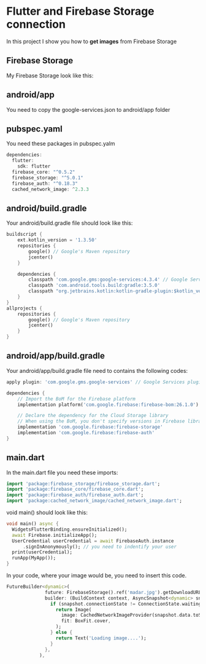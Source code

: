 # Flutter and Firebase Storage connection

In this project I show you how to **get images** from Firebase Storage

## Firebase Storage

My Firebase Storage look like this:


## android/app

You need to copy the google-services.json to android/app folder

## pubspec.yaml

You need these packages in pubspec.yalm

```dart
dependencies:
  flutter:
    sdk: flutter
  firebase_core: "^0.5.2"
  firebase_storage: "^5.0.1"
  firebase_auth: "^0.18.3"
  cached_network_image: ^2.3.3
```

## android/build.gradle

Your android/build.gradle file should look like this:

```dart
buildscript {
    ext.kotlin_version = '1.3.50'
    repositories {
        google() // Google's Maven repository
        jcenter()
    }

    dependencies {
        classpath 'com.google.gms:google-services:4.3.4' // Google Services plugin
        classpath 'com.android.tools.build:gradle:3.5.0'
        classpath "org.jetbrains.kotlin:kotlin-gradle-plugin:$kotlin_version"
    }
}
allprojects {
    repositories {
        google() // Google's Maven repository
        jcenter()
    }
}
```

## android/app/build.gradle

Your android/app/build.gradle file need to contains the following codes:

```dart
apply plugin: 'com.google.gms.google-services' // Google Services plugin
```

```dart
dependencies {
    // Import the BoM for the Firebase platform
    implementation platform('com.google.firebase:firebase-bom:26.1.0')

    // Declare the dependency for the Cloud Storage library
    // When using the BoM, you don't specify versions in Firebase library dependencies
    implementation 'com.google.firebase:firebase-storage'
    implementation 'com.google.firebase:firebase-auth'
}
```

## main.dart

In the main.dart file you need these imports:

```dart
import 'package:firebase_storage/firebase_storage.dart';
import 'package:firebase_core/firebase_core.dart';
import 'package:firebase_auth/firebase_auth.dart';
import 'package:cached_network_image/cached_network_image.dart';
```

void main() should look like this:

```dart
void main() async {
  WidgetsFlutterBinding.ensureInitialized();
  await Firebase.initializeApp();
  UserCredential userCredential = await FirebaseAuth.instance
      .signInAnonymously(); // you need to indentify your user
  print(userCredential);
  runApp(MyApp());
}
```

In your code, where your image would be, you need to insert this code.

```dart
FutureBuilder<dynamic>(
              future: FirebaseStorage().ref('madar.jpg').getDownloadURL(),
              builder: (BuildContext context, AsyncSnapshot<dynamic> snapshot) {
                if (snapshot.connectionState != ConnectionState.waiting) {
                  return Image(
                    image: CachedNetworkImageProvider(snapshot.data.toString()),
                    fit: BoxFit.cover,
                  );
                } else {
                  return Text('Loading image....');
                }
              },
            ),
```
